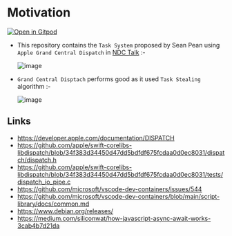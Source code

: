 # Motivation

<a href="https://gitpod.io/#https://github.com/wahabshah/grand-central-dispatch-cpp" rel="nofollow noopener noreferrer" target="_blank" class="after:hidden"><img src="https://gitpod.io/button/open-in-gitpod.svg" alt="Open in Gitpod"></a>
 
* This repository contains the `Task System` proposed by Sean Pean using `Apple Grand Central Dispatch` in [NDC Talk](https://youtu.be/zULU6Hhp42w?t=2420) :-
  
  ![image](https://user-images.githubusercontent.com/8818025/163668770-c22557d2-93bc-4b6b-ae59-4b5f328a5c5c.png)
* `Grand Central Disptach` performs good as it used `Task Stealing` algorithm :-

  ![image](https://user-images.githubusercontent.com/8818025/163668888-61479716-4d98-4801-a5df-5d7e847370f0.png)

## Links

* https://developer.apple.com/documentation/DISPATCH
* https://github.com/apple/swift-corelibs-libdispatch/blob/34f383d34450d47dd5bdfdf675fcdaa0d0ec8031/dispatch/dispatch.h
* https://github.com/apple/swift-corelibs-libdispatch/blob/34f383d34450d47dd5bdfdf675fcdaa0d0ec8031/tests/dispatch_io_pipe.c
* https://github.com/microsoft/vscode-dev-containers/issues/544
* https://github.com/microsoft/vscode-dev-containers/blob/main/script-library/docs/common.md
* https://www.debian.org/releases/
* https://medium.com/siliconwat/how-javascript-async-await-works-3cab4b7d21da
